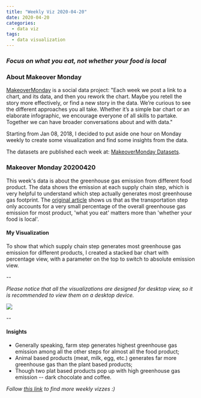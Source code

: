```yaml
---
title: "Weekly Viz 2020-04-20"
date: 2020-04-20
categories:
  - data viz
tags:
  - data visualization
---
```


### *Focus on what you eat, not whether your food is local*


### About Makeover Monday

[MakeoverMonday](http://www.makeovermonday.co.uk/) is a social data project:
"Each week we post a link to a chart, and its data, and then you rework the chart.
Maybe you retell the story more effectively, or find a new story in the data.
We’re curious to see the different approaches you all take. Whether it’s a simple bar chart or an elaborate infographic, we encourage everyone of all skills to partake.
Together we can have broader conversations about and with data."

Starting from Jan 08, 2018, I decided to put aside one hour on Monday weekly to create some visualization and find some insights from the data.

The datasets are published each week at: [MakeoverMonday Datasets](http://www.makeovermonday.co.uk/data/).

### Makeover Monday 20200420

This week's data is about the greenhouse gas emission from different food product. The data shows the emission at each supply chain step, which is very helpful to understand which step actually generates most greenhouse gas footprint. The [original article](https://ourworldindata.org/food-choice-vs-eating-local) shows us that as the transportation step only accounts for a very small percentage of the overall greenhouse gas emission for most product, 'what you eat' matters more than 'whether your food is local'.     

#### My Visualization

To show that which supply chain step generates most greenhouse gas emission for different products, I created a stacked bar chart with percentage view, with a parameter on the top to switch to absolute emission view.     

--  

*Please notice that all the visualizations are designed for desktop view, so it is recommended to view them on a desktop device.*  

<div class='tableauPlaceholder' id='viz1587438445294' style='position: relative'>
<noscript><a href='#'>
  <img alt=' ' src='https:&#47;&#47;public.tableau.com&#47;static&#47;images&#47;Ma&#47;MakeOverMonday2020420FoodGreenhouseGasEmission&#47;FoodProductGreenhouseGasEmission&#47;1_rss.png' style='border: none' />
</a></noscript>
<object class='tableauViz'  style='display:none;'>
  <param name='host_url' value='https%3A%2F%2Fpublic.tableau.com%2F' /> 
  <param name='embed_code_version' value='3' />
  <param name='site_root' value='' />
  <param name='name' value='MakeOverMonday2020420FoodGreenhouseGasEmission&#47;FoodProductGreenhouseGasEmission' />
  <param name='tabs' value='no' />
  <param name='toolbar' value='yes' />
  <param name='static_image' value='https:&#47;&#47;public.tableau.com&#47;static&#47;images&#47;Ma&#47;MakeOverMonday2020420FoodGreenhouseGasEmission&#47;FoodProductGreenhouseGasEmission&#47;1.png' />
  <param name='animate_transition' value='yes' />
  <param name='display_static_image' value='yes' />
  <param name='display_spinner' value='yes' />
  <param name='display_overlay' value='yes' />
  <param name='display_count' value='yes' />
</object></div>   
<script type='text/javascript'>     
  var divElement = document.getElementById('viz1587438445294');          
  var vizElement = divElement.getElementsByTagName('object')[0];       
  if ( divElement.offsetWidth > 800 ) { vizElement.style.width='800px';vizElement.style.height='827px';} else if ( divElement.offsetWidth > 500 ) { vizElement.style.width='800px';vizElement.style.height='827px';} else { vizElement.style.width='100%';vizElement.style.height='827px';}                  
  var scriptElement = document.createElement('script');    
  scriptElement.src = 'https://public.tableau.com/javascripts/api/viz_v1.js';     
  vizElement.parentNode.insertBefore(scriptElement, vizElement);             
</script>
  
  
--  

#### Insights
* Generally speaking, farm step generates highest greenhouse gas emission among all the other steps for almost all the food product;  
* Animal based products (meat, milk, egg, etc.) generates far more greenhouse gas than the plant based products;  
* Though two plat based products pop up with high greenhouse gas emission -- dark chocolate and coffee.  


*Follow [this link](https://yudong-94.github.io/personal-website/project/MakeOverMonday2020/) to find more weekly vizzes :)*